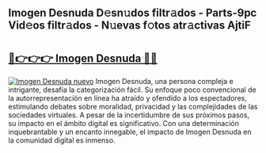 ## Imogen Desnuda D𝚎sn𝚞dos filtr𝚊dos - Parts-9pc Vid𝚎os filtr𝚊dos - N𝚞evas f𝚘tos atr𝚊ctivas AjtiF

# <h2><a href="http://mb3gib0.tromn.icu/?c=Imogen+Desnuda">🔗👉👉👉 Imogen Desnuda 🔗🔗</a></h2>

[![Imogen Desnuda nuevo](https://i.imgur.com/pEAQMta.gif)](http://mb3gib0.tromn.icu/?c=Imogen+Desnuda)
Imogen Desnuda, una persona compleja e intrigante, desafía la categorización fácil. Su enfoque poco convencional de la autorrepresentación en línea ha atraído y ofendido a los espectadores, estimulando debates sobre moralidad, privacidad y las complejidades de las sociedades virtuales. A pesar de la incertidumbre de sus próximos pasos, su impacto en el ámbito digital es significativo. Con una determinación inquebrantable y un encanto innegable, el impacto de Imogen Desnuda en la comunidad digital es inmenso.
